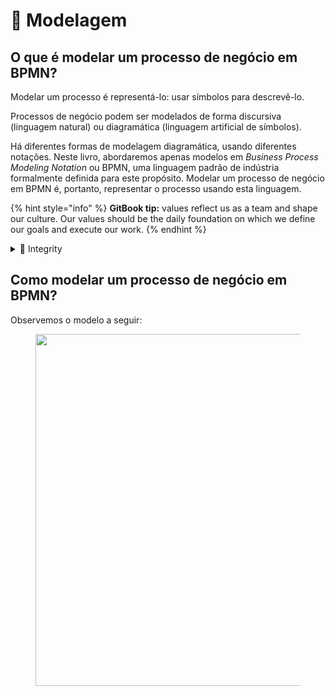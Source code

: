 # 💖 Modelagem

## O que é modelar um processo de negócio em BPMN?

Modelar um processo é representá-lo: usar símbolos para descrevê-lo.

Processos de negócio podem ser modelados de forma discursiva (linguagem natural) ou diagramática (linguagem artificial de símbolos).

Há diferentes formas de modelagem diagramática, usando diferentes notações. Neste livro, abordaremos apenas modelos em _Business Process Modeling Notation_  ou BPMN, uma linguagem padrão de indústria formalmente definida para este propósito. Modelar um processo de negócio em BPMN é, portanto, representar o processo usando esta linguagem.

{% hint style="info" %}
**GitBook tip:** values reflect us as a team and shape our culture. Our values should be the daily foundation on which we define our goals and execute our work.
{% endhint %}

<details>

<summary>🚀 Integrity</summary>



</details>

## Como modelar um processo de negócio em BPMN?

Observemos o modelo a seguir:

<figure><img src="https://cawemo.com/share/72bf3d41-f921-4e55-ba2f-ee038032688d" alt="" width="563"><figcaption></figcaption></figure>
